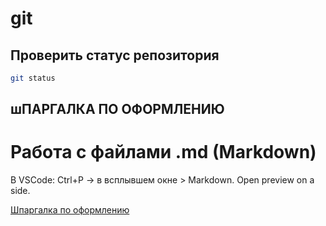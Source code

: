 # git
## Проверить статус репозитория

```bash
git status
```
## шПАРГАЛКА ПО ОФОРМЛЕНИЮ

# Работа с файлами .md (Markdown)

В VSCode: Ctrl+P -> в всплывшем окне > Markdown. Open preview on a side.

[Шпаргалка по оформлению](https://github.com/sandino/Markdown-Cheatsheet?ysclid=ljlp840fsr885829786)